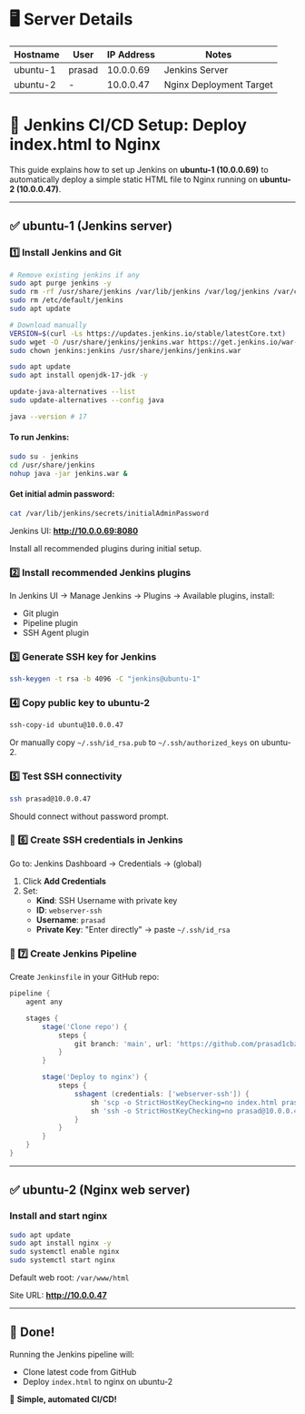 
# 🖥️ Server Details

| Hostname   | User    | IP Address   | Notes                                  |
|------------|---------|--------------|----------------------------------------|
| ubuntu-1   | prasad  | 10.0.0.69    | Jenkins Server                         |
| ubuntu-2   | -       | 10.0.0.47    | Nginx Deployment Target                |

# 🚀 Jenkins CI/CD Setup: Deploy index.html to Nginx

This guide explains how to set up Jenkins on **ubuntu-1 (10.0.0.69)** to automatically deploy a simple static HTML file to Nginx running on **ubuntu-2 (10.0.0.47)**.

---

## ✅ ubuntu-1 (Jenkins server)

### 1️⃣ Install Jenkins and Git

```bash
# Remove existing jenkins if any
sudo apt purge jenkins -y
sudo rm -rf /usr/share/jenkins /var/lib/jenkins /var/log/jenkins /var/cache/jenkins
sudo rm /etc/default/jenkins
sudo apt update

# Download manually
VERSION=$(curl -Ls https://updates.jenkins.io/stable/latestCore.txt)
sudo wget -O /usr/share/jenkins/jenkins.war https://get.jenkins.io/war-stable/${VERSION}/jenkins.war
sudo chown jenkins:jenkins /usr/share/jenkins/jenkins.war

sudo apt update
sudo apt install openjdk-17-jdk -y

update-java-alternatives --list
sudo update-alternatives --config java

java --version # 17
```

#### To run Jenkins:
```bash
sudo su - jenkins
cd /usr/share/jenkins
nohup java -jar jenkins.war &
```

#### Get initial admin password:
```bash
cat /var/lib/jenkins/secrets/initialAdminPassword
```

Jenkins UI: **http://10.0.0.69:8080**

Install all recommended plugins during initial setup.

### 2️⃣ Install recommended Jenkins plugins

In Jenkins UI → Manage Jenkins → Plugins → Available plugins, install:
- Git plugin
- Pipeline plugin
- SSH Agent plugin

### 3️⃣ Generate SSH key for Jenkins

```bash
ssh-keygen -t rsa -b 4096 -C "jenkins@ubuntu-1"
```

### 4️⃣ Copy public key to ubuntu-2

```bash
ssh-copy-id ubuntu@10.0.0.47
```

Or manually copy `~/.ssh/id_rsa.pub` to `~/.ssh/authorized_keys` on ubuntu-2.

### 5️⃣ Test SSH connectivity

```bash
ssh prasad@10.0.0.47
```

Should connect without password prompt.

### 🔐 6️⃣ Create SSH credentials in Jenkins

Go to: Jenkins Dashboard → Credentials → (global)

1. Click **Add Credentials**
2. Set:
   - **Kind**: SSH Username with private key
   - **ID**: `webserver-ssh`
   - **Username**: `prasad`
   - **Private Key**: "Enter directly" → paste `~/.ssh/id_rsa`

### 📝 7️⃣ Create Jenkins Pipeline

Create `Jenkinsfile` in your GitHub repo:

```groovy
pipeline {
    agent any

    stages {
        stage('Clone repo') {
            steps {
                git branch: 'main', url: 'https://github.com/prasad1cbz/testing.git'
            }
        }

        stage('Deploy to nginx') {
            steps {
                sshagent (credentials: ['webserver-ssh']) {
                    sh 'scp -o StrictHostKeyChecking=no index.html prasad@10.0.0.47:/tmp/index.html'
                    sh 'ssh -o StrictHostKeyChecking=no prasad@10.0.0.47 "sudo mv /tmp/index.html /var/www/html/index.html"'
                }
            }
        }
    }
}
```

---

## ✅ ubuntu-2 (Nginx web server)

### Install and start nginx

```bash
sudo apt update
sudo apt install nginx -y
sudo systemctl enable nginx
sudo systemctl start nginx
```

Default web root: `/var/www/html`

Site URL: **http://10.0.0.47**

---

## 🎉 Done!

Running the Jenkins pipeline will:
- Clone latest code from GitHub
- Deploy `index.html` to nginx on ubuntu-2

🚀 **Simple, automated CI/CD!**
